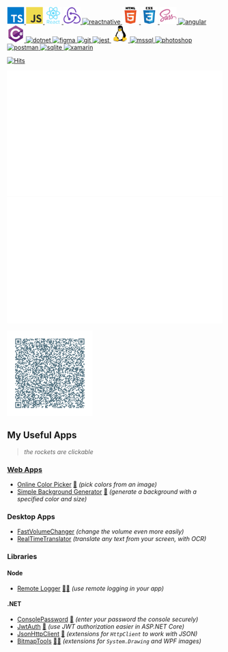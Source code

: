 <p align="left">
    <a href="https://www.typescriptlang.org/" target="_blank" rel="noreferrer">
        <img src="https://raw.githubusercontent.com/devicons/devicon/master/icons/typescript/typescript-original.svg"
             alt="typescript" width="40" height="40"/>
    </a>
    <a href="https://developer.mozilla.org/en-US/docs/Web/JavaScript" target="_blank" rel="noreferrer">
        <img src="https://raw.githubusercontent.com/devicons/devicon/master/icons/javascript/javascript-original.svg"
             alt="javascript" width="40" height="40"/>
    </a>
    <a href="https://reactjs.org/" target="_blank" rel="noreferrer">
        <img src="https://raw.githubusercontent.com/devicons/devicon/master/icons/react/react-original-wordmark.svg"
             alt="react" width="40" height="40"/>
    </a>
    <a href="https://redux.js.org" target="_blank" rel="noreferrer">
        <img src="https://raw.githubusercontent.com/devicons/devicon/master/icons/redux/redux-original.svg"
             alt="redux" width="40" height="40"/>
    </a>
    <a href="https://reactnative.dev/" target="_blank" rel="noreferrer">
        <img src="https://reactnative.dev/img/header_logo.svg"
             alt="reactnative" width="40" height="40"/>
    </a>
    <a href="https://www.w3.org/html/" target="_blank" rel="noreferrer"> <img
            src="https://raw.githubusercontent.com/devicons/devicon/master/icons/html5/html5-original-wordmark.svg"
            alt="html5" width="40" height="40"/>
    </a>
    <a href="https://www.w3schools.com/css/" target="_blank" rel="noreferrer">
        <img src="https://raw.githubusercontent.com/devicons/devicon/master/icons/css3/css3-original-wordmark.svg"
             alt="css3" width="40" height="40"/>
    </a>
    <a href="https://sass-lang.com" target="_blank" rel="noreferrer">
        <img src="https://raw.githubusercontent.com/devicons/devicon/master/icons/sass/sass-original.svg"
             alt="sass" width="40" height="40"/>
    </a>
    <a href="https://angular.io" target="_blank" rel="noreferrer">
        <img src="https://angular.io/assets/images/logos/angular/angular.svg"
             alt="angular" width="40" height="40"/>
    </a>
    <a href="https://docs.microsoft.com/ru-ru/dotnet/csharp/" target="_blank" rel="noreferrer">
        <img src="https://raw.githubusercontent.com/devicons/devicon/master/icons/csharp/csharp-original.svg"
             alt="csharp" width="40" height="40"/>
    </a>
    <a href="https://dotnet.microsoft.com/" target="_blank" rel="noreferrer">
        <img src="https://upload.wikimedia.org/wikipedia/commons/a/a3/.NET_Logo.svg"
             alt="dotnet" width="40" height="40"/>
    </a>
    <a href="https://www.figma.com/" target="_blank" rel="noreferrer">
        <img src="https://www.vectorlogo.zone/logos/figma/figma-icon.svg"
             alt="figma" width="40" height="40"/>
    </a>
    <a href="https://git-scm.com/" target="_blank" rel="noreferrer"> <img
            src="https://www.vectorlogo.zone/logos/git-scm/git-scm-icon.svg"
            alt="git" width="40" height="40"/>
    </a>
    <a href="https://jestjs.io" target="_blank" rel="noreferrer">
        <img src="https://www.vectorlogo.zone/logos/jestjsio/jestjsio-icon.svg"
             alt="jest" width="40" height="40"/>
    </a>
    <a href="https://www.linux.org/" target="_blank" rel="noreferrer">
        <img src="https://raw.githubusercontent.com/devicons/devicon/master/icons/linux/linux-original.svg"
             alt="linux" width="40" height="40"/>
    </a>
    <a href="https://www.microsoft.com/en-us/sql-server" target="_blank" rel="noreferrer">
        <img src="https://www.svgrepo.com/show/303229/microsoft-sql-server-logo.svg"
             alt="mssql" width="40" height="40"/>
    </a>
    <a href="https://www.photoshop.com/en" target="_blank" rel="noreferrer">
        <img src="https://www.adobe.com/content/dam/acom/one-console/icons_rebrand/ps_appicon.svg"
             alt="photoshop" width="40" height="40"/>
    </a>
    <a href="https://postman.com" target="_blank" rel="noreferrer">
        <img src="https://www.vectorlogo.zone/logos/getpostman/getpostman-icon.svg"
             alt="postman" width="40" height="40"/>
    </a>
    <a href="https://www.sqlite.org/" target="_blank" rel="noreferrer">
        <img
            src="https://www.vectorlogo.zone/logos/sqlite/sqlite-icon.svg"
            alt="sqlite" width="40" height="40"/>
    </a>
    <a href="https://dotnet.microsoft.com/apps/xamarin" target="_blank" rel="noreferrer">
        <img src="https://raw.githubusercontent.com/detain/svg-logos/780f25886640cef088af994181646db2f6b1a3f8/svg/xamarin.svg"
             alt="xamarin" width="40" height="40"/>
    </a>
</p>

[![Hits](https://hits.seeyoufarm.com/api/count/incr/badge.svg?url=https%3A%2F%2Fgithub.com%2Fmrgrd56&count_bg=%2379C83D&title_bg=%23555555&icon=github.svg&icon_color=%23E7E7E7&title=hits&edge_flat=false)](https://hits.seeyoufarm.com)

![](https://github.com/MRGRD56/github-stats/blob/master/generated/overview.svg)
![](https://github.com/MRGRD56/github-stats/blob/master/generated/languages.svg)

![qwe](/d.png)

<!--
**MRGRD56/MRGRD56** is a ✨ _special_ ✨ repository because its `README.md` (this file) appears on your GitHub profile.

Here are some ideas to get you started:

- 🔭 I’m currently working on ...
- 🌱 I’m currently learning ...
- 👯 I’m looking to collaborate on ...
- 🤔 I’m looking for help with ...
- 💬 Ask me about ...
- 📫 How to reach me: ...
- 😄 Pronouns: ...
- ⚡ Fun fact: ...
-->

## My Useful Apps
> *the rockets are clickable*

### [Web Apps](https://mrgrd56.github.io/)
- [Online Color Picker](https://github.com/MRGRD56/online-color-picker) [🚀](https://mrgrd56.github.io/online-color-picker/) *(pick colors from an image)*
- [Simple Background Generator](https://github.com/MRGRD56/bg-generator) [🚀](https://mrgrd56.github.io/bg-generator/) *(generate a background with a specified color and size)*

### Desktop Apps
- [FastVolumeChanger](https://github.com/MRGRD56/FastVolumeChanger) *(change the volume even more easily)*
- [RealTimeTranslator](https://github.com/MRGRD56/RealTimeTranslator) *(translate any text from your screen, with OCR)*

### Libraries
#### Node
- [Remote Logger](https://github.com/MRGRD56/remote-logger) [🚀](https://www.npmjs.com/package/@mrgrd56/remote-logger)[🚀](https://www.npmjs.com/package/@mrgrd56/remote-logger-server) *(use remote logging in your app)*
#### .NET
- [ConsolePassword](https://github.com/MRGRD56/ConsolePassword) [🚀](https://www.nuget.org/packages/ConsolePassword/) *(enter your password the console securely)*
- [JwtAuth](https://github.com/MRGRD56/JwtAuth) [🚀](https://www.nuget.org/packages/MRGRD56.JwtAuth/) *(use JWT authorization easier in ASP.NET Core)*
- [JsonHttpClient](https://github.com/MRGRD56/JsonHttpClient) [🚀](https://www.nuget.org/packages/MRGRD56.JsonHttpClient) *(extensions for `HttpClient` to work with JSON)*
- [BitmapTools](https://github.com/MRGRD56/BitmapTools) [🚀](https://www.nuget.org/packages/BitmapTools/)[🚀](https://www.nuget.org/packages/BitmapTools.Wpf/) *(extensions for `System.Drawing` and WPF images)*
